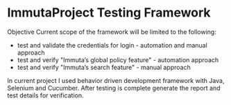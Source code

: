 # ImmutaProject Testing Framework
Objective
Current scope of the framework will be limited to the following:
 - test and validate the credentials for login - automation and manual approach
 - test and verify "Immuta’s global policy feature" - automation approach 
 - test and verify "Immuta’s search feature" - manual approach 
 
 In current project I used behavior driven development framework with Java, Selenium and Cucumber. 
 After testing is complete generate the report  and test details for verification.
